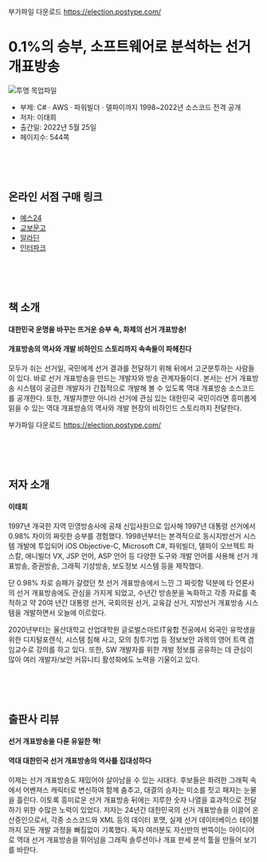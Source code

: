 부가파일 다운로드 https://election.postype.com/

# 0.1%의 승부, 소프트웨어로 분석하는 선거 개표방송


![투명 목업파일](https://user-images.githubusercontent.com/21074282/169422108-db8bf507-bc4a-439a-9baf-70b9014fc1a3.png)

- 부제: C# · AWS · 파워빌더 · 델파이까지 1998~2022년 소스코드 전격 공개
- 저자: 이태희
- 출간일: 2022년 5월 25일
- 페이지수: 544쪽

<br><br><br>
## 온라인 서점 구매 링크
- [예스24](http://www.yes24.com/Product/Goods/109625678)
- [교보문고](http://www.kyobobook.co.kr/product/detailViewKor.laf?ejkGb=KOR&mallGb=KOR&barcode=9791165921460&orderClick=LET&Kc=)
- [알라딘](https://www.aladin.co.kr/shop/wproduct.aspx?ItemId=294997546&start=slayer)
- [인터파크](https://book.interpark.com/product/BookDisplay.do?_method=detail&sc.shopNo=0000400000&sc.prdNo=354745308&pis1=book&pis2=product)


<br><br><br>
## 책 소개
<h4>대한민국 운명을 바꾸는 뜨거운 승부 속, 화제의 선거 개표방송!</h4>
<h4>개표방송의 역사와 개발 비하인드 스토리까지 속속들이 파헤친다</h4>

모두가 쉬는 선거일, 국민에게 선거 결과를 전달하기 위해 뒤에서 고군분투하는 사람들이 있다. 바로 선거 개표방송을 만드는 개발자와 방송 관계자들이다. 본서는 선거 개표방송 시스템이 궁금한 개발자가 간접적으로 개발해 볼 수 있도록 역대 개표방송 소스코드를 공개한다. 또한, 개발자뿐만 아니라 선거에 관심 있는 대한민국 국민이라면 흥미롭게 읽을 수 있는 역대 개표방송의 역사와 개발 현장의 비하인드 스토리까지 전달한다.

부가파일 다운로드 https://election.postype.com/


<br><br><br>
## 저자 소개
<h4>이태희</h4>

1997년 개국한 지역 민영방송사에 공채 신입사원으로 입사해 1997년 대통령 선거에서 0.98% 차이의 짜릿한 승부를 경험했다. 1998년부터는 본격적으로 동시지방선거 시스템 개발에 투입되어 iOS Objective-C, Microsoft C#, 파워빌더, 델파이 오브젝트 파스칼, 애니빌더 VX, JSP 언어, ASP 언어 등 다양한 도구와 개발 언어를 사용해 선거 개표방송, 증권방송, 그래픽 기상방송, 보도정보 시스템 등을 제작했다.

단 0.98% 차로 승패가 갈렸던 첫 선거 개표방송에서 느낀 그 짜릿함 덕분에 타 언론사의 선거 개표방송에도 관심을 가지게 되었고, 수년간 방송분을 녹화하고 각종 자료를 축적하고 약 20여 년간 대통령 선거, 국회의원 선거, 교육감 선거, 지방선거 개표방송 시스템을 개발하면서 오늘에 이르렀다.

2020년부터는 울산대학교 산업대학원 글로벌스마트IT융합 전공에서 외국인 유학생을 위한 디지털포렌식, 시스템 침해 사고, 모의 침투기법 등 정보보안 과목의 영어 트랙 겸임교수로 강의를 하고 있다. 또한, SW 개발자를 위한 개발 정보를 공유하는 데 관심이 많아 여러 개발자/보안 커뮤니티 활성화에도 노력을 기울이고 있다.


<br><br><br>
## 출판사 리뷰
<h4>선거 개표방송을 다룬 유일한 책!</h4>
<h4>역대 대한민국 선거 개표방송의 역사를 집대성하다</h4>
 
이제는 선거 개표방송도 재밌어야 살아남을 수 있는 시대다. 후보들은 화려한 그래픽 속에서 어벤져스 캐릭터로 변신하여 함께 춤추고, 대결의 승자는 미소를 짓고 패자는 눈물을 흘린다. 이토록 흥미로운 선거 개표방송 뒤에는 지루한 숫자 나열을 효과적으로 전달하기 위한 수많은 노력이 있었다. 저자는 24년간 대한민국의 선거 개표방송을 이끌어 온 산증인으로서, 각종 소스코드와 XML 등의 데이터 포맷, 실제 선거 데이터베이스 테이블까지 모든 개발 과정을 빠짐없이 기록했다. 독자 여러분도 자신만의 번뜩이는 아이디어로 역대 선거 개표방송을 뛰어넘을 그래픽 솔루션이나 개표 판세 분석 툴을 만들어 보기를 바란다.
